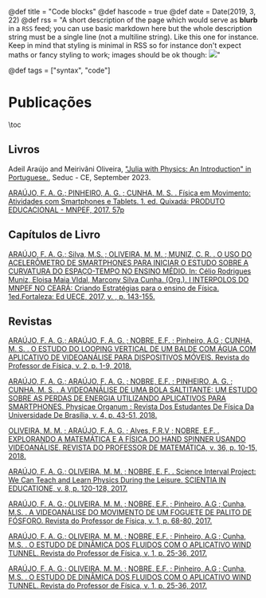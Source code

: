 @def title = "Code blocks"
@def hascode = true
@def date = Date(2019, 3, 22)
@def rss = "A short description of the page which would serve as **blurb** in a `RSS` feed; you can use basic markdown here but the whole description string must be a single line (not a multiline string). Like this one for instance. Keep in mind that styling is minimal in RSS so for instance don't expect maths or fancy styling to work; images should be ok though: ![](https://upload.wikimedia.org/wikipedia/en/3/32/Rick_and_Morty_opening_credits.jpeg)"

@def tags = ["syntax", "code"]

# Publicações

\toc

## Livros

Adeil Araújo and Meirivâni Oliveira, ["Julia with Physics: An Introduction" in Portuguese.](https://www.seduc.ce.gov.br/wp-content/uploads/sites/37/2023/09/Ebook-02-Julia-com-Fisica.pdf), Seduc - CE, September 2023.

[ARAÚJO, F. A. G.; PINHEIRO, A. G. ; CUNHA, M. S. . Física em Movimento: Atividades com Smartphones e Tablets. 1. ed. Quixadá: PRODUTO EDUCACIONAL - MNPEF, 2017. 57p ](https://www.researchgate.net/publication/325370876_Fisica_em_Movimento_Atividades_com_Smartphones_e_Tablets)

## Capítulos de Livro

[ARAÚJO, F. A. G.; Silva, M.S. ; OLIVEIRA, M. M. ; MUNIZ, C. R. . O USO DO ACELERÔMETRO DE SMARTPHONES PARA INICIAR O ESTUDO SOBRE A CURVATURA DO ESPAÇO-TEMPO NO ENSINO MÉDIO. In: Célio Rodrigues Muniz, Eloisa Maia VIdal, Marcony Silva Cunha. (Org.). I INTERPOLOS DO MNPEF NO CEARÁ: Criando Estratégias para o ensino de Física. 1ed.Fortaleza: Ed UECE, 2017, v. , p. 143-155.](https://drive.google.com/file/d/11mVL6mMc6Lt4f5mIxMx2ojBqvosak8kb/view?usp=sharing)

## Revistas

[ARAÚJO, F. A. G.; ARAÚJO, F. A. G. ; NOBRE, E.F. ; Pinheiro, A.G ; CUNHA, M. S. . O ESTUDO DO LOOPING VERTICAL DE UM BALDE COM ÁGUA COM APLICATIVO DE VIDEOANÁLISE PARA DISPOSITIVOS MÓVEIS. Revista do Professor de Física, v. 2, p. 1-9, 2018.](https://periodicos.unb.br/index.php/rpf/article/view/11893)


[ARAÚJO, F. A. G.; ARAÚJO, F. A. G. ; NOBRE, E.F. ; PINHEIRO, A. G. ; CUNHA, M. S. . A VIDEOANÁLISE DE UMA BOLA SALTITANTE: UM ESTUDO SOBRE AS PERDAS DE ENERGIA UTILIZANDO APLICATIVOS PARA SMARTPHONES. Physicae Organum : Revista Dos Estudantes De Física Da Universidade De Brasília, v. 4, p. 43-51, 2018.](https://www.researchgate.net/publication/327226249_A_VIDEOANALISE_DE_UMA_BOLA_SALTITANTE_UM_ESTUDO_SOBRE_AS_PERDAS_DE_ENERGIA_UTILIZANDO_APLICATIVOS_PARA_SMARTPHONES)

[ OLIVEIRA, M. M. ; ARAÚJO, F. A. G. ; Alves, F.R.V ; NOBRE, E.F. . EXPLORANDO A MATEMÁTICA E A FÍSICA DO HAND SPINNER USANDO VIDEOANÁLISE. REVISTA DO PROFESSOR DE MATEMÁTICA, v. 36, p. 10-15, 2018.](https://www.researchgate.net/publication/328491662_EXPLORANDO_A_MATEMATICA_E_A_FISICA_DO_HAND_SPINNER_USANDO_VIDEOANALISE)

[ARAÚJO, F. A. G.; OLIVEIRA, M. M. ; NOBRE, E. F. . Science Interval Project: We Can Teach and Learn Physics During the Leisure. SCIENTIA IN EDUCATIONE, v. 8, p. 120-128, 2017.](https://ojs.cuni.cz/scied/article/view/736)

[ARAÚJO, F. A. G.; OLIVEIRA, M. M. ; NOBRE, E.F. ; Pinheiro, A.G ; Cunha, M.S. . A VIDEOANÁLISE DO MOVIMENTO DE UM FOGUETE DE PALITO DE FÓSFORO. Revista do Professor de Física, v. 1, p. 68-80, 2017.](https://periodicos.unb.br/index.php/rpf/article/view/7073)

[ARAÚJO, F. A. G.; OLIVEIRA, M. M. ; NOBRE, E.F. ; Pinheiro, A.G ; Cunha, M.S. . O ESTUDO DE DINÂMICA DOS FLUIDOS COM O APLICATIVO WIND TUNNEL. Revista do Professor de Física, v. 1, p. 25-36, 2017.](https://periodicos.unb.br/index.php/rpf/article/view/7070)

[ARAÚJO, F. A. G.; OLIVEIRA, M. M. ; NOBRE, E.F. ; Pinheiro, A.G ; Cunha, M.S. . O ESTUDO DE DINÂMICA DOS FLUIDOS COM O APLICATIVO WIND TUNNEL. Revista do Professor de Física, v. 1, p. 25-36, 2017.](https://periodicos.unb.br/index.php/rpf/article/view/7070)